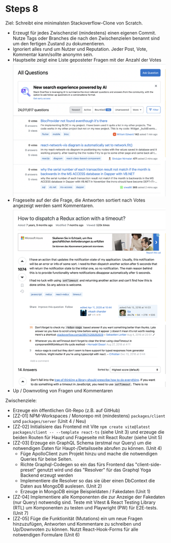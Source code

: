 # Steps 8

Ziel: Schreibt eine minimalsten Stackoverflow-Clone von Scratch.

- Erzeugt für jedes Zwischenziel (mindestens) einen eigenen Commit. Nutze Tags oder Branches die nach den Zwischenzielen benannt sind um den fertigen Zustand zu dokumentieren.
- Ignoriert alles rund um Nutzer und Reputation. Jeder Post, Vote, Kommentar kann/sollte anonymn sein.
- Hauptseite zeigt eine Liste geposteter Fragen mit der Anzahl der Votes ![Hauptseite](Hauptseite.png)
- Frageseite auf der die Frage, die Antworten sortiert nach Votes angezeigt werden samt Kommentaren. ![Frageseite](Frageseite.png)
- Up / Downvoting von Fragen und Kommentaren

Zwischenziele:

- Erzeuge ein öffentlichen Git-Repo (z.B. auf GitHub)
- [ZZ-01] NPM-Workspaces / Monorepo mit (mindestens) `packages/client` und `packages/server` (Unit 4 / Neu)
- [ZZ-02] Initialisiere das Frontend mit Vite `npm create vite@latest packages/client -- --template react-ts` (siehe Unit 3) und erzeuge die beiden Routen für Haupt und Frageseite mit React Router (siehe Unit 5)
- [ZZ-03] Erzeuge ein GraphQL Schema (erstmal nur Query) um die notwendigen Daten für Haupt-/Detailsseite abrufen zu können. (Unit 4)
  - Füge ApolloClient zum Projekt hinzu und mache die notwendigen Queries für beise Seiten.
  - Richte Graphql-Codegen so ein das fürs Frontend das "client-side-preset" genutzt wird und das "Resolver" für das Graphql Yoga Backend erzeugt werden
  - Implementiere die Resolver so das sie über einen DbContext die Daten aus MongoDB auslesen. (Unit 2)
  - Erzeuge in MongoDB einige Beispieldaten / Fakedaten (Unit 1)
- [ZZ-04] Implementiere alle Komponenten die zur Anzeige der Fakedaten (nur Query) notwendig sind. Teste mit Vitest & React Testing Library (RTL) um Komponenten zu testen und Playwright (PW) für E2E-tests. (Unit 7)
- [ZZ-05] Füge die Funktionität (Mutations) ein um neue Fragen hinzuzufügen, Antworten und Kommentare zu schreiben und Up/Downvoten zu können. Nutzt React-Hook-Forms für alle notwendigen Formulare (Unit 6)

